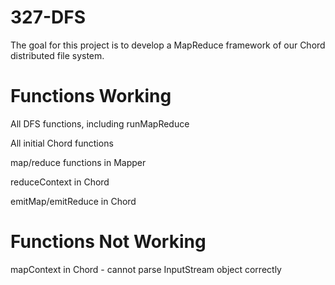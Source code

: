 # 327-DFS
The goal for this project is to develop a MapReduce framework of our Chord distributed file system.

# Functions Working
All DFS functions, including runMapReduce

All initial Chord functions

map/reduce functions in Mapper

reduceContext in Chord

emitMap/emitReduce in Chord

# Functions Not Working
mapContext in Chord - cannot parse InputStream object correctly

